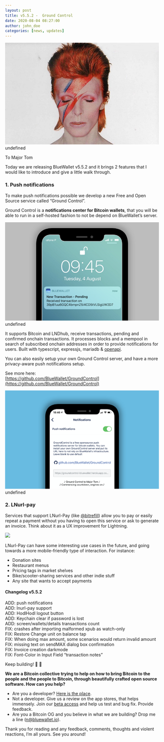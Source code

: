 ```yaml
---
layout: post
title: v5.5.2 -  Ground Control
date: 2020-08-04 08:27:00
author: john_doe
categories: [news, updates]
---
```


![](/_posts/img/1__5cl6lecKsZgz__OReOGjRHA.jpeg)
undefined

To Major Tom

Today we are releasing BlueWallet v5.5.2 and it brings 2 features that I would like to introduce and give a little walk through.

### 1\. Push notifications

To make push notifications possible we develop a new Free and Open Source service called “Ground Control”.

Ground Control is a **notifications center for Bitcoin wallets**, that you will be able to run in a self-hosted fashion to not be depend on BlueWallet’s server.

![](/_posts/img/1__tB0Qeaq7acgTyJmz2PA6Sg.png)
undefined

It supports Bitcoin and LNDhub, receive transactions, pending and confirmed onchain transactions. It processes blocks and a mempool in search of subscribed onchain addresses in order to provide notifications for users. Built with typescript, expressjs, mariadb & [openapi](https://editor.swagger.io/?url=https://raw.githubusercontent.com/BlueWallet/GroundControl/master/openapi.yaml).

You can also easily setup your own Ground Control server, and have a more privacy-aware push notifications setup.

See more here:  
[https://github.com/BlueWallet/GroundControl](https://github.com/BlueWallet/GroundControl)

![](/_posts/img/1__LlOcKZ9XbM4d8ULehbImLg.png)
undefined

### 2\. LNurl-pay

Services that support LNurl-Pay (like [@bitrefill](http://twitter.com/bitrefill "Twitter profile for @bitrefill")) allow you to pay or easily repeat a payment without you having to open this service or ask to generate an invoice. Think about it as a UX improvement for Lightning.

![](/_posts/img/1__u1WsNSvvtB4HBiSVNwGlVQ.gif)

LNurl-Pay can have some interesting use cases in the future, and going towards a more mobile-friendly type of interaction. For instance:

*   Donation sites
*   Restaurant menus
*   Pricing tags in market shelves
*   Bike/scooter-sharing services and other indie stuff
*   Any site that wants to accept payments

#### Changelog v5.5.2

ADD: push notifications  
ADD: lnurl-pay support  
ADD: HodlHodl logout button  
ADD: Keychain clear if password is lost  
ADD: screen/wallets/details transactions count  
FIX: crashes after importing malformed xpub as watch-only  
FIX: Restore Change unit on balance tap  
FIX: When doing max amount, some scenarios would return invalid amount  
FIX: missing text on sendMAX dialog box confirmation  
FIX: Invoice creation darkmode  
FIX: Font-Color in Input Field “transaction notes”

Keep building! 💙 👊

**We are a Bitcoin collective trying to help on how to bring Bitcoin to the people and the people to Bitcoin, through beautifully crafted open source software. How can you help?**

*   Are you a developer? [Here is the place](https://github.com/BlueWallet/BlueWallet).
*   Not a developer. Give us a review on the app stores, that helps immensely. Join our [beta access](https://testflight.apple.com/join/8KtgcwC6) and help us test and bug fix. Provide feedback.
*   Are you a Bitcoin OG and you believe in what we are building? Drop me a line (n@bluewallet.io).

Thank you for reading and any feedback, comments, thoughts and violent reactions, I’m all yours. See you around!